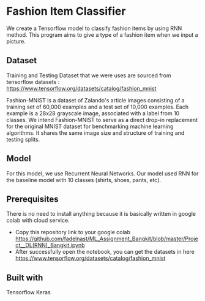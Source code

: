 # Fashion Item Classifier

We create a Tensorflow model to classify fashion items by using RNN method. This program aims to give a type of a fashion item when we input a picture.

## Dataset

Training and Testing Dataset that we were uses are sourced from tensorflow datasets : https://www.tensorflow.org/datasets/catalog/fashion_mnist

Fashion-MNIST is a dataset of Zalando's article images consisting of a training set of 60,000 examples and a test set of 10,000 examples. Each example is a 28x28 grayscale image, associated with a label from 10 classes.
We intend Fashion-MNIST to serve as a direct drop-in replacement for the original MNIST dataset for benchmarking machine learning algorithms. It shares the same image size and structure of training and testing splits.

## Model

For this model, we use Recurrent Neural Networks. Our model used RNN for the baseline model with 10 classes (shirts, shoes, pants, etc). 

## Prerequisites

There is no need to install anything because it is basically written in google colab with cloud service.

* Copy this repository link to your google colab https://github.com/fadelnast/ML_Assignment_Bangkit/blob/master/Project__DL(RNN)_Bangkit.ipynb
* After successfully open the notebook, you can get the datasets in here https://www.tensorflow.org/datasets/catalog/fashion_mnist


## Built with

Tensorflow Keras



